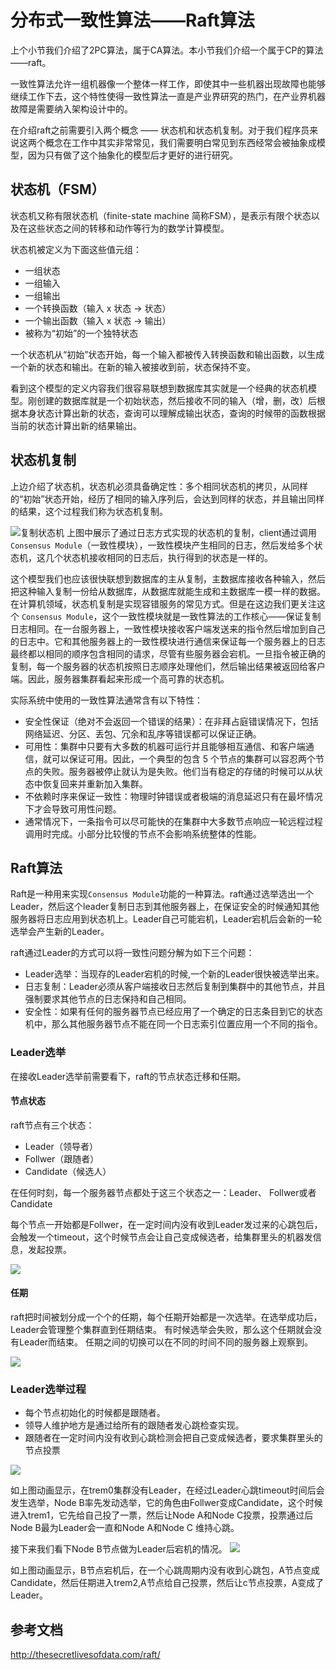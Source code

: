 # 分布式一致性算法——Raft算法

上个小节我们介绍了2PC算法，属于CA算法。本小节我们介绍一个属于CP的算法——raft。

一致性算法允许一组机器像一个整体一样工作，即使其中一些机器出现故障也能够继续工作下去，这个特性使得一致性算法一直是产业界研究的热门，在产业界机器故障是需要纳入架构设计中的。

在介绍raft之前需要引入两个概念 —— 状态机和状态机复制。对于我们程序员来说这两个概念在工作中其实非常常见，我们需要明白常见到东西经常会被抽象成模型，因为只有做了这个抽象化的模型后才更好的进行研究。

## 状态机（FSM）

状态机又称有限状态机（finite-state machine 简称FSM），是表示有限个状态以及在这些状态之间的转移和动作等行为的数学计算模型。

状态机被定义为下面这些值元组：
- 一组状态
- 一组输入
- 一组输出
- 一个转换函数（输入 x 状态 → 状态）
- 一个输出函数（输入 x 状态 → 输出）
- 被称为“初始”的一个独特状态

一个状态机从“初始”状态开始，每一个输入都被传入转换函数和输出函数，以生成一个新的状态和输出。在新的输入被接收到前，状态保持不变。

看到这个模型的定义内容我们很容易联想到数据库其实就是一个经典的状态机模型。刚创建的数据库就是一个初始状态，然后接收不同的输入（增，删，改）后根据本身状态计算出新的状态，查询可以理解成输出状态，查询的时候带的函数根据当前的状态计算出新的结果输出。


## 状态机复制

上边介绍了状态机，状态机必须具备确定性：多个相同状态机的拷贝，从同样的“初始”状态开始，经历了相同的输入序列后，会达到同样的状态，并且输出同样的结果，这个过程我们称为状态机复制。

![复制状态机](../img/raft-1.png)
上图中展示了通过日志方式实现的状态机的复制，client通过调用 `Consensus Module`（一致性模块），一致性模块产生相同的日志，然后发给多个状态机，这几个状态机接收相同的日志后，执行得到的状态是一样的。

这个模型我们也应该很快联想到数据库的主从复制，主数据库接收各种输入，然后把这种输入复制一份给从数据库，从数据库就能生成和主数据库一模一样的数据。
在计算机领域，状态机复制是实现容错服务的常见方式。但是在这边我们更关注这个 `Consensus Module`，这个一致性模块就是一致性算法的工作核心——保证复制日志相同。在一台服务器上，一致性模块接收客户端发送来的指令然后增加到自己的日志中。它和其他服务器上的一致性模块进行通信来保证每一个服务器上的日志最终都以相同的顺序包含相同的请求，尽管有些服务器会宕机。一旦指令被正确的复制，每一个服务器的状态机按照日志顺序处理他们，然后输出结果被返回给客户端。因此，服务器集群看起来形成一个高可靠的状态机。

实际系统中使用的一致性算法通常含有以下特性：

- 安全性保证（绝对不会返回一个错误的结果）：在非拜占庭错误情况下，包括网络延迟、分区、丢包、冗余和乱序等错误都可以保证正确。
- 可用性：集群中只要有大多数的机器可运行并且能够相互通信、和客户端通信，就可以保证可用。因此，一个典型的包含 5 个节点的集群可以容忍两个节点的失败。服务器被停止就认为是失败。他们当有稳定的存储的时候可以从状态中恢复回来并重新加入集群。
- 不依赖时序来保证一致性：物理时钟错误或者极端的消息延迟只有在最坏情况下才会导致可用性问题。
- 通常情况下，一条指令可以尽可能快的在集群中大多数节点响应一轮远程过程调用时完成。小部分比较慢的节点不会影响系统整体的性能。

## Raft算法

Raft是一种用来实现`Consensus Module`功能的一种算法。raft通过选举选出一个Leader，然后这个leader复制日志到其他服务器上，在保证安全的时候通知其他服务器将日志应用到状态机上。Leader自己可能宕机，Leader宕机后会新的一轮选举会产生新的Leader。

raft通过Leader的方式可以将一致性问题分解为如下三个问题：
- Leader选举：当现存的Leader宕机的时候,一个新的Leader很快被选举出来。
- 日志复制：Leader必须从客户端接收日志然后复制到集群中的其他节点，并且强制要求其他节点的日志保持和自己相同。
- 安全性：如果有任何的服务器节点已经应用了一个确定的日志条目到它的状态机中，那么其他服务器节点不能在同一个日志索引位置应用一个不同的指令。


### Leader选举

在接收Leader选举前需要看下，raft的节点状态迁移和任期。

####  节点状态
raft节点有三个状态：
- Leader（领导者）
- Follwer（跟随者）
- Candidate（候选人）

在任何时刻，每一个服务器节点都处于这三个状态之一：Leader、 Follwer或者Candidate

每个节点一开始都是Follwer，在一定时间内没有收到Leader发过来的心跳包后，会触发一个timeout，这个时候节点会让自己变成候选者，给集群里头的机器发信息，发起投票。

![](../img/raft-2.png)

#### 任期

raft把时间被划分成一个个的任期，每个任期开始都是一次选举。在选举成功后，Leader会管理整个集群直到任期结束。
有时候选举会失败，那么这个任期就会没有Leader而结束。
任期之间的切换可以在不同的时间不同的服务器上观察到。

![](../img/raft-3.png)


### Leader选举过程

- 每个节点初始化的时候都是跟随者。
- 领导人维护地方是通过给所有的跟随者发心跳检查实现。
- 跟随者在一定时间内没有收到心跳检测会把自己变成候选者，要求集群里头的节点投票

![](../img/raft-4.gif)

如上图动画显示，在trem0集群没有Leader，在经过Leader心跳timeout时间后会发生选举，Node B率先发动选举，它的角色由Follwer变成Candidate，这个时候进入trem1，它先给自己投了一票，然后让Node A和Node C投票，投票通过后Node B最为Leader会一直和Node A和Node C 维持心跳。


接下来我们看下Node B节点做为Leader后宕机的情况。
![](../img/raft-5.gif)

如上图动画显示，B节点宕机后，在一个心跳周期内没有收到心跳包，A节点变成
Candidate，然后任期进入trem2,A节点给自己投票，然后让c节点投票，A变成了Leader。

## 参考文档

http://thesecretlivesofdata.com/raft/